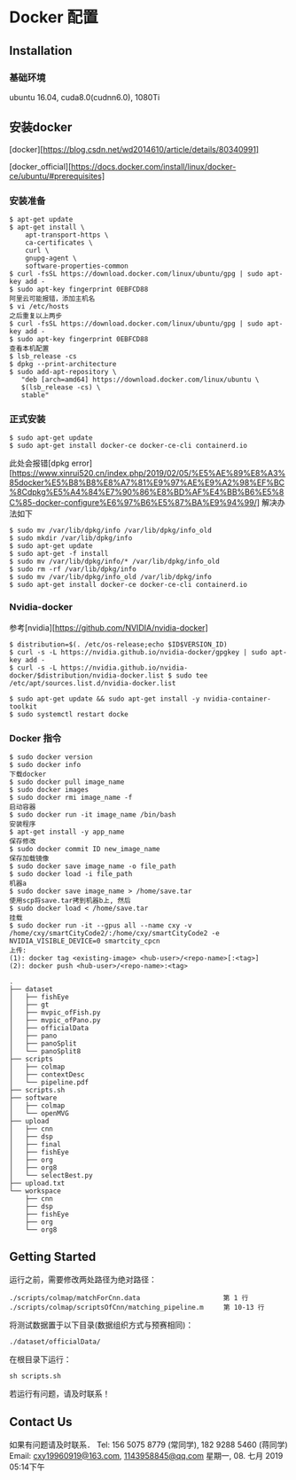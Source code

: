 # Docker 配置

## Installation

### 基础环境

   ubuntu 16.04,  cuda8.0(cudnn6.0),  1080Ti

## 安装docker

[docker][https://blog.csdn.net/wd2014610/article/details/80340991]

[docker_official][https://docs.docker.com/install/linux/docker-ce/ubuntu/#prerequisites]

### 安装准备

```
$ apt-get update
$ apt-get install \
    apt-transport-https \
    ca-certificates \
    curl \
    gnupg-agent \
    software-properties-common
$ curl -fsSL https://download.docker.com/linux/ubuntu/gpg | sudo apt-key add -
$ sudo apt-key fingerprint 0EBFCD88
阿里云可能报错，添加主机名
$ vi /etc/hosts
之后重复以上两步
$ curl -fsSL https://download.docker.com/linux/ubuntu/gpg | sudo apt-key add -
$ sudo apt-key fingerprint 0EBFCD88
查看本机配置
$ lsb_release -cs
$ dpkg --print-architecture
$ sudo add-apt-repository \
   "deb [arch=amd64] https://download.docker.com/linux/ubuntu \
   $(lsb_release -cs) \
   stable"
```

### 正式安装

  

```
$ sudo apt-get update
$ sudo apt-get install docker-ce docker-ce-cli containerd.io
```

此处会报错[dpkg error][https://www.xinrui520.cn/index.php/2019/02/05/%E5%AE%89%E8%A3%85docker%E5%B8%B8%E8%A7%81%E9%97%AE%E9%A2%98%EF%BC%8Cdpkg%E5%A4%84%E7%90%86%E8%BD%AF%E4%BB%B6%E5%8C%85-docker-configure%E6%97%B6%E5%87%BA%E9%94%99/] 解决办法如下

```
$ sudo mv /var/lib/dpkg/info /var/lib/dpkg/info_old
$ sudo mkdir /var/lib/dpkg/info
$ sudo apt-get update
$ sudo apt-get -f install
$ sudo mv /var/lib/dpkg/info/* /var/lib/dpkg/info_old 
$ sudo rm -rf /var/lib/dpkg/info
$ sudo mv /var/lib/dpkg/info_old /var/lib/dpkg/info 
$ sudo apt-get install docker-ce docker-ce-cli containerd.io
```

### Nvidia-docker

参考[nvidia][https://github.com/NVIDIA/nvidia-docker]

```
$ distribution=$(. /etc/os-release;echo $ID$VERSION_ID)
$ curl -s -L https://nvidia.github.io/nvidia-docker/gpgkey | sudo apt-key add -
$ curl -s -L https://nvidia.github.io/nvidia-docker/$distribution/nvidia-docker.list $ sudo tee /etc/apt/sources.list.d/nvidia-docker.list

$ sudo apt-get update && sudo apt-get install -y nvidia-container-toolkit
$ sudo systemctl restart docke
```

### Docker 指令

```
$ sudo docker version
$ sudo docker info
下载docker
$ sudo docker pull image_name
$ sudo docker images
$ sudo docker rmi image_name -f
启动容器
$ sudo docker run -it image_name /bin/bash 
安装程序
$ apt-get install -y app_name
保存修改
$ sudo docker commit ID new_image_name
保存加载镜像
$ sudo docker save image_name -o file_path
$ sudo docker load -i file_path
机器a
$ sudo docker save image_name > /home/save.tar
使用scp将save.tar拷到机器b上, 然后
$ sudo docker load < /home/save.tar
挂载
$ sudo docker run -it --gpus all --name cxy -v /home/cxy/smartCityCode2/:/home/cxy/smartCityCode2 -e NVIDIA_VISIBLE_DEVICE=0 smartcity_cpcn
上传:
(1): docker tag <existing-image> <hub-user>/<repo-name>[:<tag>]
(2): docker push <hub-user>/<repo-name>:<tag>
```



```
.
├── dataset
│   ├── fishEye
│   ├── gt
│   ├── mvpic_ofFish.py
│   ├── mvpic_ofPano.py
│   ├── officialData
│   ├── pano
│   ├── panoSplit
│   └── panoSplit8
├── scripts
│   ├── colmap
│   ├── contextDesc
│   └── pipeline.pdf
├── scripts.sh
├── software
│   ├── colmap
│   └── openMVG
├── upload
│   ├── cnn
│   ├── dsp
│   ├── final
│   ├── fishEye
│   ├── org
│   ├── org8
│   └── selectBest.py
├── upload.txt
└── workspace
    ├── cnn
    ├── dsp
    ├── fishEye
    ├── org
    └── org8
```
## Getting Started

运行之前，需要修改两处路径为绝对路径：

```
./scripts/colmap/matchForCnn.data　　　　　　　　　　　　 第 1 行
./scripts/colmap/scriptsOfCnn/matching_pipeline.m     第 10-13 行
```

将测试数据置于以下目录(数据组织方式与预赛相同)：

```
./dataset/officialData/
```

在根目录下运行：

```
sh scripts.sh
```

若运行有问题，请及时联系！

## Contact Us

如果有问题请及时联系．
Tel: 156 5075 8779 (常同学),  182 9288 5460 (蒋同学)
Email: cxy19960919@163.com, 1143958845@qq.com
星期一, 08. 七月 2019 05:14下午 
	